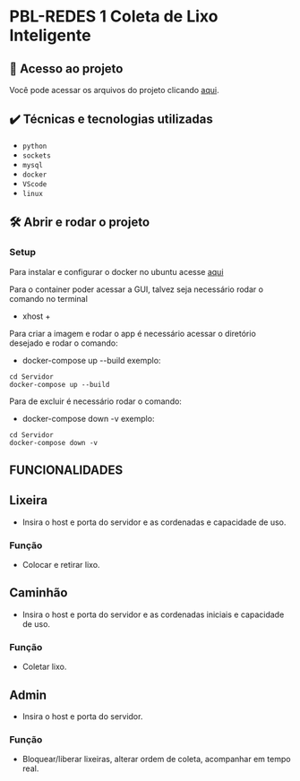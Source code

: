 # PBL-REDES 1 Coleta de Lixo Inteligente

## 📁 Acesso ao projeto
Você pode acessar os arquivos do projeto clicando [aqui](https://github.com/WesleiSantos/PBL-REDES-TCP.git).

## ✔️ Técnicas e tecnologias utilizadas

- ``python``
- ``sockets``
- ``mysql``
- ``docker``
- ``VScode``
- ``linux``

## 🛠️ Abrir e rodar o projeto

### Setup
Para instalar e configurar o docker no ubuntu acesse [aqui](https://docs.docker.com/engine/install/ubuntu/)

Para o container poder acessar a GUI, talvez seja necessário rodar o comando no terminal
-   xhost +

Para criar a imagem e rodar o app é necessário acessar o diretório desejado e rodar o comando:
-  docker-compose up --build
exemplo:
```
cd Servidor
docker-compose up --build
```

Para de excluir é necessário rodar o comando:
-  docker-compose down -v
exemplo:
```
cd Servidor
docker-compose down -v
```

## FUNCIONALIDADES

## Lixeira
-   Insira o host e porta do servidor e as cordenadas e capacidade de uso.
### Função
-   Colocar e retirar lixo.

## Caminhão
-   Insira o host e porta do servidor e as cordenadas iniciais e capacidade de uso.
### Função
-   Coletar lixo.

## Admin
-   Insira o host e porta do servidor.
### Função
-   Bloquear/liberar lixeiras, alterar ordem de coleta, acompanhar em tempo real.

